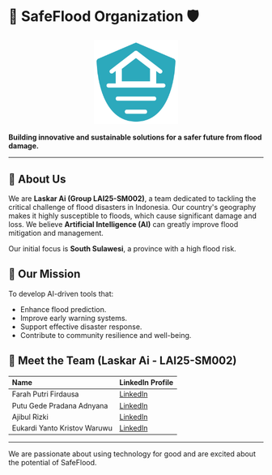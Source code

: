 # 🌊 SafeFlood Organization 🛡️

<p align="center" width="100%">
    <img width="33%" src="./asset/safeflood.png">
</p>

**Building innovative and sustainable solutions for a safer future from flood damage.**

---

## 📖 About Us

We are **Laskar Ai (Group LAI25-SM002)**, a team dedicated to tackling the critical challenge of flood disasters in Indonesia. Our country's geography makes it highly susceptible to floods, which cause significant damage and loss. We believe **Artificial Intelligence (AI)** can greatly improve flood mitigation and management.

Our initial focus is **South Sulawesi**, a province with a high flood risk.

## 🎯 Our Mission

To develop AI-driven tools that:

- Enhance flood prediction.
- Improve early warning systems.
- Support effective disaster response.
- Contribute to community resilience and well-being.

## 👥 Meet the Team (Laskar Ai - LAI25-SM002)

| Name                         | LinkedIn Profile                          |
| :--------------------------- | :---------------------------------------- |
| Farah Putri Firdausa         | [LinkedIn](http://linkedin.com/in/pradanaadn)   |
| Putu Gede Pradana Adnyana    | [LinkedIn](http://linkedin.com/in/pradanaadn)    |
| Ajibul Rizki                 | [LinkedIn](http://linkedin.com/in/pradanaadn)  |
| Eukardi Yanto Kristov Waruwu | [LinkedIn](http://linkedin.com/in/pradanaadn) |

---

We are passionate about using technology for good and are excited about the potential of SafeFlood.
